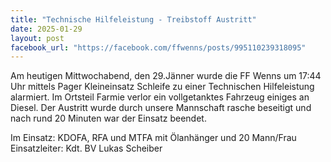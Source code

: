 ```yaml
---
title: "Technische Hilfeleistung - Treibstoff Austritt"
date: 2025-01-29
layout: post
facebook_url: "https://facebook.com/ffwenns/posts/995110239318095"
---
```


Am heutigen Mittwochabend, den 29.Jänner wurde die FF Wenns um 17:44 Uhr mittels Pager Kleineinsatz Schleife zu einer Technischen Hilfeleistung alarmiert. Im Ortsteil Farmie verlor ein vollgetanktes Fahrzeug einiges an Diesel. Der Austritt wurde durch unsere Mannschaft rasche beseitigt und nach rund 20 Minuten war der Einsatz beendet.

Im Einsatz:
 KDOFA, RFA und MTFA mit Ölanhänger und 20 Mann/Frau 
 Einsatzleiter: Kdt. BV Lukas Scheiber